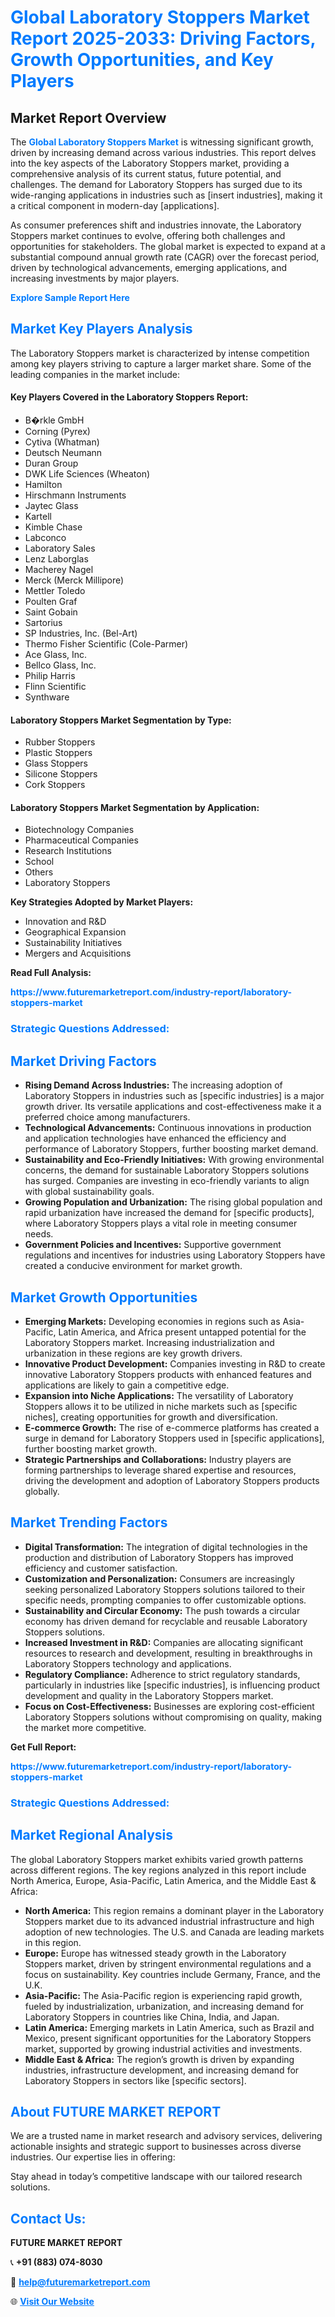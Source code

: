 <h1 style="color: #007BFF;">Global Laboratory Stoppers Market Report 2025-2033: Driving Factors, Growth Opportunities, and Key Players</h1>

<section id="overview">
<h2>Market Report Overview</h2>
<p>The <a href="https://www.futuremarketreport.com/industry-report/laboratory-stoppers-market" style="color: #007BFF; text-decoration: none;"><strong>Global Laboratory Stoppers Market</strong></a> is witnessing significant growth, driven by increasing demand across various industries. This report delves into the key aspects of the Laboratory Stoppers market, providing a comprehensive analysis of its current status, future potential, and challenges. The demand for Laboratory Stoppers has surged due to its wide-ranging applications in industries such as [insert industries], making it a critical component in modern-day [applications].</p>
<p>As consumer preferences shift and industries innovate, the Laboratory Stoppers market continues to evolve, offering both challenges and opportunities for stakeholders. The global market is expected to expand at a substantial compound annual growth rate (CAGR) over the forecast period, driven by technological advancements, emerging applications, and increasing investments by major players.</p>
</section>

<section id="overview">
<p><a href="https://www.futuremarketreport.com/request-sample/reportId=123403" style="color: #007BFF; text-decoration: none;"><strong>Explore Sample Report Here</strong></a></p>
</section>

<section id="key-players">
<h2 style="color: #007BFF;">Market Key Players Analysis</h2>
<p>The Laboratory Stoppers market is characterized by intense competition among key players striving to capture a larger market share. Some of the leading companies in the market include:</p>
<h4>Key Players Covered in the Laboratory Stoppers Report:</h4>
<ul><li>B�rkle GmbH</li><li>Corning (Pyrex)</li><li>Cytiva (Whatman)</li><li>Deutsch Neumann</li><li>Duran Group</li><li>DWK Life Sciences (Wheaton)</li><li>Hamilton</li><li>Hirschmann Instruments</li><li>Jaytec Glass</li><li>Kartell</li><li>Kimble Chase</li><li>Labconco</li><li>Laboratory Sales</li><li>Lenz Laborglas</li><li>Macherey Nagel</li><li>Merck (Merck Millipore)</li><li>Mettler Toledo</li><li>Poulten Graf</li><li>Saint Gobain</li><li>Sartorius</li><li>SP Industries, Inc. (Bel-Art)</li><li>Thermo Fisher Scientific (Cole-Parmer)</li><li>Ace Glass, Inc.</li><li>Bellco Glass, Inc.</li><li>Philip Harris</li><li>Flinn Scientific</li><li>Synthware</li></ul>
<h4>Laboratory Stoppers Market Segmentation by Type:</h4>
<ul><li>Rubber Stoppers</li><li>Plastic Stoppers</li><li>Glass Stoppers</li><li>Silicone Stoppers</li><li>Cork Stoppers</li></ul>

<h4>Laboratory Stoppers Market Segmentation by Application:</h4>
<ul><li>Biotechnology Companies</li><li>Pharmaceutical Companies</li><li>Research Institutions</li><li>School</li><li>Others</li><li>Laboratory Stoppers</li></ul>
<p><strong>Key Strategies Adopted by Market Players:</strong></p>
<ul>
<li>Innovation and R&D</li>
<li>Geographical Expansion</li>
<li>Sustainability Initiatives</li>
<li>Mergers and Acquisitions</li>
</ul>
</section>

<section>
<p><strong>Read Full Analysis: </strong></p><a href="https://www.futuremarketreport.com/industry-report/laboratory-stoppers-market" style="color: #007BFF; text-decoration: none;"><strong>https://www.futuremarketreport.com/industry-report/laboratory-stoppers-market</strong></a>
<h3 style="color: #007BFF;">Strategic Questions Addressed:</h3>
</section>

<section id="driving-factors">
<h2 style="color: #007BFF;">Market Driving Factors</h2>
<ul>
<li><strong>Rising Demand Across Industries:</strong> The increasing adoption of Laboratory Stoppers in industries such as [specific industries] is a major growth driver. Its versatile applications and cost-effectiveness make it a preferred choice among manufacturers.</li>
<li><strong>Technological Advancements:</strong> Continuous innovations in production and application technologies have enhanced the efficiency and performance of Laboratory Stoppers, further boosting market demand.</li>
<li><strong>Sustainability and Eco-Friendly Initiatives:</strong> With growing environmental concerns, the demand for sustainable Laboratory Stoppers solutions has surged. Companies are investing in eco-friendly variants to align with global sustainability goals.</li>
<li><strong>Growing Population and Urbanization:</strong> The rising global population and rapid urbanization have increased the demand for [specific products], where Laboratory Stoppers plays a vital role in meeting consumer needs.</li>
<li><strong>Government Policies and Incentives:</strong> Supportive government regulations and incentives for industries using Laboratory Stoppers have created a conducive environment for market growth.</li>
</ul>
</section>

<section id="growth-opportunities">
<h2 style="color: #007BFF;">Market Growth Opportunities</h2>
<ul>
<li><strong>Emerging Markets:</strong> Developing economies in regions such as Asia-Pacific, Latin America, and Africa present untapped potential for the Laboratory Stoppers market. Increasing industrialization and urbanization in these regions are key growth drivers.</li>
<li><strong>Innovative Product Development:</strong> Companies investing in R&D to create innovative Laboratory Stoppers products with enhanced features and applications are likely to gain a competitive edge.</li>
<li><strong>Expansion into Niche Applications:</strong> The versatility of Laboratory Stoppers allows it to be utilized in niche markets such as [specific niches], creating opportunities for growth and diversification.</li>
<li><strong>E-commerce Growth:</strong> The rise of e-commerce platforms has created a surge in demand for Laboratory Stoppers used in [specific applications], further boosting market growth.</li>
<li><strong>Strategic Partnerships and Collaborations:</strong> Industry players are forming partnerships to leverage shared expertise and resources, driving the development and adoption of Laboratory Stoppers products globally.</li>
</ul>
</section>

<section id="trending-factors">
<h2 style="color: #007BFF;">Market Trending Factors</h2>
<ul>
<li><strong>Digital Transformation:</strong> The integration of digital technologies in the production and distribution of Laboratory Stoppers has improved efficiency and customer satisfaction.</li>
<li><strong>Customization and Personalization:</strong> Consumers are increasingly seeking personalized Laboratory Stoppers solutions tailored to their specific needs, prompting companies to offer customizable options.</li>
<li><strong>Sustainability and Circular Economy:</strong> The push towards a circular economy has driven demand for recyclable and reusable Laboratory Stoppers solutions.</li>
<li><strong>Increased Investment in R&D:</strong> Companies are allocating significant resources to research and development, resulting in breakthroughs in Laboratory Stoppers technology and applications.</li>
<li><strong>Regulatory Compliance:</strong> Adherence to strict regulatory standards, particularly in industries like [specific industries], is influencing product development and quality in the Laboratory Stoppers market.</li>
<li><strong>Focus on Cost-Effectiveness:</strong> Businesses are exploring cost-efficient Laboratory Stoppers solutions without compromising on quality, making the market more competitive.</li>
</ul>
</section>

<section>
<p><strong>Get Full Report: </strong></p><a href="https://www.futuremarketreport.com/industry-report/laboratory-stoppers-market" style="color: #007BFF; text-decoration: none;"><strong>https://www.futuremarketreport.com/industry-report/laboratory-stoppers-market</strong></a>
<h3 style="color: #007BFF;">Strategic Questions Addressed:</h3>
</section>


<section id="regional-analysis">
<h2 style="color: #007BFF;">Market Regional Analysis</h2>
<p>The global Laboratory Stoppers market exhibits varied growth patterns across different regions. The key regions analyzed in this report include North America, Europe, Asia-Pacific, Latin America, and the Middle East & Africa:</p>
<ul>
<li><strong>North America:</strong> This region remains a dominant player in the Laboratory Stoppers market due to its advanced industrial infrastructure and high adoption of new technologies. The U.S. and Canada are leading markets in this region.</li>
<li><strong>Europe:</strong> Europe has witnessed steady growth in the Laboratory Stoppers market, driven by stringent environmental regulations and a focus on sustainability. Key countries include Germany, France, and the U.K.</li>
<li><strong>Asia-Pacific:</strong> The Asia-Pacific region is experiencing rapid growth, fueled by industrialization, urbanization, and increasing demand for Laboratory Stoppers in countries like China, India, and Japan.</li>
<li><strong>Latin America:</strong> Emerging markets in Latin America, such as Brazil and Mexico, present significant opportunities for the Laboratory Stoppers market, supported by growing industrial activities and investments.</li>
<li><strong>Middle East & Africa:</strong> The region’s growth is driven by expanding industries, infrastructure development, and increasing demand for Laboratory Stoppers in sectors like [specific sectors].</li>
</ul>
</section>

<footer>
<h2 style="color: #007BFF;">About FUTURE MARKET REPORT</h2>
<p>We are a trusted name in market research and advisory services, delivering actionable insights and strategic support to businesses across diverse industries. Our expertise lies in offering:</p>

<p>Stay ahead in today’s competitive landscape with our tailored research solutions.</p>

<h2 style="color: #007BFF;">Contact Us:</h2>
<p><strong>FUTURE MARKET REPORT</strong></p>
<p>📞 <strong>+91 (883) 074-8030</strong></p>
<p>📧 <strong><a href="mailto:help@futuremarketreport.com" style="color: #007BFF;">help@futuremarketreport.com</a></strong></p>
<p>🌐 <strong><a href="https://www.futuremarketreport.com/" style="color: #007BFF;">Visit Our Website</a></strong></p>
</footer>